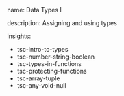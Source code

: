 name: Data Types I

description: Assigning and using types

insights:
  - tsc-intro-to-types
  - tsc-number-string-boolean
  - tsc-types-in-functions
  - tsc-protecting-functions
  - tsc-array-tuple
  - tsc-any-void-null
